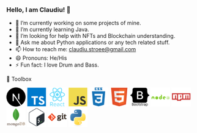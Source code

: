 ### Hello, I am Claudiu! 👋

- 🔭 I’m currently working on some projects of mine.
- 🌱 I’m currently learning Java.
- 🤔 I’m looking for help with NFTs and Blockchain understanding.
- 💬 Ask me about Python applications or any tech related stuff. 
- 📫 How to reach me: claudiu.stroee@gmail.com
- 😄 Pronouns: He/His
- ⚡ Fun fact: I love Drum and Bass.

🧰 Toolbox

<img src="https://github.com/devicons/devicon/blob/master/icons/nextjs/nextjs-original.svg" alt="Git" width="50" height="50"/> <img src="https://github.com/devicons/devicon/blob/master/icons/typescript/typescript-original.svg" alt="Git" width="50" height="50"/> <img src="https://github.com/devicons/devicon/blob/master/icons/react/react-original-wordmark.svg" alt="React" width="50" height="50"/> <img src="https://github.com/devicons/devicon/blob/master/icons/javascript/javascript-original.svg" alt="JavaScript" width="50" height="50"/> <img src="https://github.com/devicons/devicon/blob/master/icons/css3/css3-plain-wordmark.svg" alt="CSS" width="50" height="50"/> <img src="https://github.com/devicons/devicon/blob/master/icons/html5/html5-original.svg" alt="HTML" width="50" height="50"/> <img src="https://github.com/devicons/devicon/blob/master/icons/bootstrap/bootstrap-plain-wordmark.svg" alt="Bootstrap" width="50" height="50"/> <img src="https://github.com/devicons/devicon/blob/master/icons/nodejs/nodejs-plain-wordmark.svg" alt="NodeJS" width="50" height="50"/> <img src="https://github.com/devicons/devicon/blob/master/icons/npm/npm-original-wordmark.svg" alt="npm" width="50" height="50"/> <img src="https://github.com/devicons/devicon/blob/master/icons/mongodb/mongodb-original-wordmark.svg" alt="MongoDB" width="50" height="50"/> <img src="https://github.com/devicons/devicon/blob/master/icons/bash/bash-original.svg" alt="Bash" width="50" height="50"/> <img src="https://github.com/devicons/devicon/blob/master/icons/git/git-original-wordmark.svg" alt="Git" width="50" height="50"/> <img src="https://github.com/devicons/devicon/blob/master/icons/python/python-original.svg" alt="Python" width="50" height="50"/>



<!-- <img src="https://github.com/devicons/devicon/blob/master/icons/java/java-original.svg" alt="java" width="50" height="50"/> -->

 
<!--  <img src="https://github.com/devicons/devicon/blob/master/icons/django/django-plain-wordmark.svg" alt="Django" width="50" height="50"/> -->

<!-- <img src="https://github.com/devicons/devicon/blob/master/icons/jquery/jquery-original-wordmark.svg" alt="jQuery" width="50" height="50"/> -->

<!-- <img src="https://github.com/devicons/devicon/blob/master/icons/express/express-original-wordmark.svg" alt="Express" width="50" height="50"/> -->
